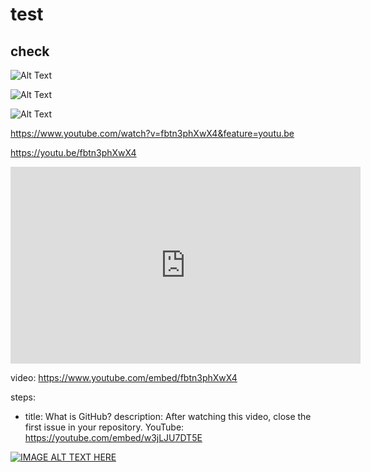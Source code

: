 # test
## check



![Alt Text](https://giphy.com/gifs/yxSUYl58s2Z3sdPQme/html5)

![Alt Text](https://youtu.be/fbtn3phXwX4)

![Alt Text](https://media.giphy.com/media/yxSUYl58s2Z3sdPQme/giphy.gif)

https://www.youtube.com/watch?v=fbtn3phXwX4&feature=youtu.be

https://youtu.be/fbtn3phXwX4

<iframe width="560" height="315" src="https://www.youtube.com/embed/fbtn3phXwX4" frameborder="0" allow="accelerometer; autoplay; clipboard-write; encrypted-media; gyroscope; picture-in-picture" allowfullscreen></iframe>


video: https://www.youtube.com/embed/fbtn3phXwX4

steps:
- title: What is GitHub?
  description: After watching this video, close the first issue in your repository.
  YouTube: https://youtube.com/embed/w3jLJU7DT5E

[![IMAGE ALT TEXT HERE](http://img.youtube.com/vi/YOUTUBE_VIDEO_ID_HERE/0.jpg)](http://www.youtube.com/watch?v=ZZp8S2I3vzU&feature=youtu.be)


